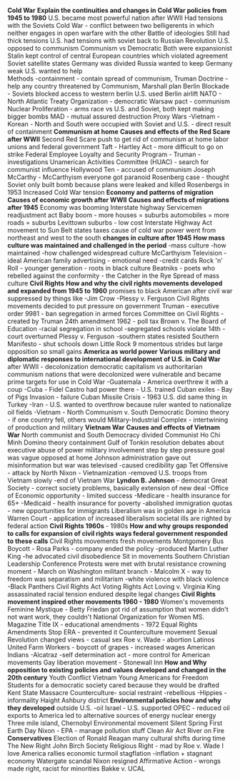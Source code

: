 **Cold War**
**Explain the continuities and changes in Cold War policies from 1945 to 1980**
U.S. became most powerful nation after WWII
Had tensions with the Soviets
Cold War - conflict between two belligerents in which neither engages in open warfare with the other
Battle of ideologies
Still had thick tensions
U.S. had tensions with soviet back to Russian Revolution
U.S. opposed to communism
Communism vs Democratic
Both were expansionist
Stalin kept control of central European countries which violated agreement
Soviet satellite states
Germany was divided
Russia wanted to keep Germany weak
U.S. wanted to help  
Methods
-containment - contain spread of communism, Truman Doctrine - help any country threatened by Communism, Marshall plan
Berlin Blockade - Soviets blocked access to western berlin
U.S. used Berlin airlift
NATO - North Atlantic Treaty Organization - democratic
Warsaw pact - communism
Nuclear Proliferation - arms race vs U.S. and Soviet, both kept making bigger bombs
MAD - mutual assured destruction
Proxy Wars 
-Vietnam
-Korean - North and South were occupied with Soviet and U.S. - direct result of containment
**Communism at home**
**Causes and effects of the Red Scare after WWII**
Second Red Scare
push to get rid of communism at home
labor unions and federal government
Taft - Hartley Act - more difficult to go on strike
Federal Employee Loyalty and Security Program - Truman - investigations
Unamerican Activities Committee (HUAC) - search for communist influence
Hollywood Ten - accused of communism
Joseph McCarthy - McCarthyism
everyone got paranoid
Rosenberg case - thought Soviet only built bomb because plans were leaked and killed Rosenbergs in 1953
Increased Cold War tension
**Economy and patterns of migration**
**Causes of economic growth after WWII**
**Causes and effects of migrations after 1945**
Economy was booming 
Interstate highway 
Servicemen readjustment act
Baby boom - more houses = suburbs
automobiles = more roads = suburbs
Levittown 
suburbs - low cost
Interstate Highway Act
movement to Sun Belt states 
taxes cause of cold war
power went from northeast and west to the south
**changes in culture after 1945**
**How mass culture was maintained and challenged in the period**
-mass culture
-how maintained
-how challenged
widespread culture
McCarthyism
Television
-ideal American family
advertising - emotional need
-credit cards
Rock 'n' Roll - younger generation - roots in black culture
Beatniks - poets who rebelled against the conformity - the Catcher in the Rye
Spread of mass culture
**Civil Rights**
**How and why the civil rights movements developed and expanded from 1945 to 1960**
promises to black American after civil war
suppressed by things like
-Jim Crow
-Plessy v. Ferguson
Civil Rights movements decided to put pressure on government
Truman - executive order 9981 - ban segregation in armed forces
Committee on Civil Rights - created by Truman
24th amendment 1962 - poll tax
Brown v. The Board of Education
-racial segregation in school
-segregated schools violate 14th
-court overturned Plessy v. Ferguson
-southern states resisted 
Southern Manifesto - shut schools down
Little Rock 9
momentous strides but large opposition so small gains
**America as world power**
**Various military and diplomatic responses to international development of U.S. in Cold War**
after WWII - decolonization
democratic capitalism vs authoritarian communism
nations that were decolonized were vulnerable and became prime targets for use in Cold War
-Guatemala - America overthrew it with a coup
-Cuba - Fidel Castro had power there - U.S. trained Cuban exiles - Bay of Pigs Invasion - failure
Cuban Missile Crisis - 1963
U.S. did same thing in Turkey
-Iran - U.S. wanted to overthrow because ruler wanted to nationalize oil fields
-Vietnam - North Communism v. South Democratic
Domino theory - if one country fell, others would
Military-Industrial Complex - intertwining of production and military
**Vietnam War**
**Causes and effects of Vietnam War**
North communist and South Democracy divided
Communist Ho Chi Minh
Domino theory
containment
Gulf of Tonkin resolution
debates about executive abuse of power
military involvement
step by step pressure
goal was vague
opposed at home
Johnson administration gave out misinformation
but war was televised
-caused credibility gap
Tet Offensive - attack by North 
Nixon - Vietnamization
-removed U.S. troops from Vietnam slowly
-end of Vietnam War
**Lyndon B. Johnson** - democrat
Great Society - correct society problems, basically extension of new deal
-Office of Economic opportunity - limited success
-Medicare - health insurance for 65+
-Medicaid - health insurance for poverty
-abolished immigration quotas - new opportunities for immigrants
Liberalism was in golden age in America
Warren Court - application of increased liberalism
societal ills are righted by federal action
**Civil Rights 1960s** - 1980s
**How and why groups responded to calls for expansion of civil rights**
**ways federal government responded to these calls**
Civil Rights movements
fresh movements 
Montgomery Bus Boycott - Rosa Parks - company ended the policy
-produced Martin Luther King
-he advocated civil disobedience
Sit in movements
Southern Christian Leadership Conference
Protests were met with brutal resistance
crowning moment - March on Washington
militant branch - Malcolm X - way to freedom was separatism and militarism
-white violence with black violence
-Black Panthers
Civil Rights Act
Voting Rights Act
Loving v. Virginia
King assassinated
racial tension endured despite legal changes
**Civil Rights movement inspired other movements 1960 - 1980**
Women's movements 
Feminine Mystique - Betty Friedan
got rid of assumption that women didn't not want work, they couldn't
National Organization for Women
MS. Magazine
Title IX - educational amendments - 1972
Equal Rights Amendments 
Stop ERA - prevented it
Counterculture movement
Sexual Revolution
changed views - casual sex
Roe v. Wade - abortion
Latinos
United Farm Workers - boycott of grapes - increased wages
American Indians
-Alcatraz
-self determination act - more control for American movements
Gay liberation movement - Stonewall Inn
**How and Why opposition to existing policies and values developed and changed in the 20th century**
Youth Conflict
Vietnam
Young Americans for Freedom
Students for a democratic society
cared because they would be drafted
Kent State Massacre
Counterculture- social restraint 
-rebellious
-Hippies - informality
Haight Ashbury district
**Environmental policies how and why they developed**
outside U.S.
-oil
Israel - U.S. supported
OPEC - reduced oil exports to America
led to alternative sources of energy
nuclear energy
Three mile island, Chernobyl
Environmental movement
Silent Spring 
First Earth Day
Nixon - EPA - manage pollution stuff
Clean Air Act
River on Fire
**Conservatives**
Election of Ronald Reagan
many cultural shifts during time
The New Right
John Birch Society
Religious Right - mad by Roe v. Wade
I love America rallies
economic turmoil 
stagflation -inflation + stagnant economy
Watergate scandal
Nixon resigned
Affirmative Action - wrongs made right, racist for minorities
Bakke v. UCAL
